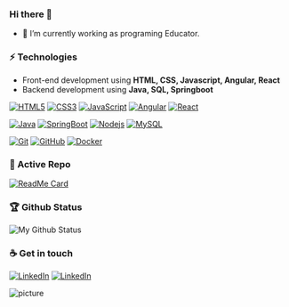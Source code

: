 ### Hi there 👋
- 🌱 I’m currently working as programing Educator.

### ⚡ Technologies
  - Front-end development using **HTML, CSS, Javascript, Angular, React**
  - Backend development using **Java, SQL, Springboot**
  
[![HTML5](https://img.shields.io/badge/-HTML5-E34F26?style=flat&logo=html5&logoColor=white)](https://github.com/deskavaenkelt) 
[![CSS3](https://img.shields.io/badge/-CSS3-1572B6?style=flat&logo=css3)](https://github.com/deskavaenkelt) 
[![JavaScript](https://img.shields.io/badge/-JavaScript-gray?style=flat&logo=javascript)](https://github.com/deskavaenkelt) 
[![Angular](https://img.shields.io/badge/-Angular-D6002F?style=flat&logo=angular)](https://github.com/deskavaenkelt)
[![React](https://img.shields.io/badge/-React-black?style=flat&logo=react)](https://github.com/deskavaenkelt) 

[![Java](https://img.shields.io/badge/Java-orange?style=flat&logo=java&logoColor=white)](https://github.com/deskavaenkelt) 
[![SpringBoot](https://img.shields.io/badge/-Springboot-lightgray?style=flat&logo=spring)](https://github.com/deskavaenkelt) 
[![Nodejs](https://img.shields.io/badge/-Nodejs-black?style=flat&logo=Node.js)](https://github.com/deskavaenkelt) 
[![MySQL](https://img.shields.io/badge/-MySQL-9cf?style=flat&logo=mysql)](https://github.com/deskavaenkelt)

[![Git](https://img.shields.io/badge/-Git-gray?style=flat&logo=git)](https://github.com/deskavaenkelt) 
[![GitHub](https://img.shields.io/badge/-GitHub-gray?style=flat&logo=github)](https://github.com/deskavaenkelt)
[![Docker](https://img.shields.io/badge/-Docker-gray?style=flat&logo=docker)](https://github.com/deskavaenkelt) 

### 👀 Active Repo
[![ReadMe Card](https://github-readme-stats.vercel.app/api/pin/?username=deskavaenkelt&repo=EcUtbildningDevOps)](https://github.com/deskavaenkelt/EcUtbildningDevOps)

### 🏆 Github Status
![My Github Status](https://github-readme-stats.vercel.app/api?username=deskavaenkelt&show_icons=true&hide_border=true)

### ☕ Get in touch
[![LinkedIn](https://img.shields.io/badge/LinkedIn-blue?style=flat&logo=linkedin&labelColor=blue)](https://www.linkedin.com/in/lars-strömberg/)
[![LinkedIn](https://img.shields.io/badge/Website-dsve.se-blue?style=flat&logo=appveyor)](https://www.dsve.se/)

![picture](https://raw.githubusercontent.com/saadeghi/saadeghi/master/dino.gif)






<!--
**deskavaenkelt/deskavaenkelt** is a ✨ _special_ ✨ repository because its `README.md` (this file) appears on your GitHub profile.

Here are some ideas to get you started:

- 🔭 I’m currently working on ...
- 🌱 I’m currently learning ...
- 👯 I’m looking to collaborate on ...
- 🤔 I’m looking for help with ...
- 💬 Ask me about ...
- 📫 How to reach me: ...
- 😄 Pronouns: ...
- ⚡ Fun fact: ...
-->
